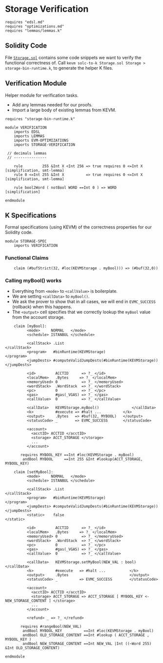 Storage Verification
====================

```k
requires "edsl.md"
requires "optimizations.md"
requires "lemmas/lemmas.k"
```

Solidity Code
-------------

File [`Storage.sol`](Storage.sol) contains some code snippets we want to verify the functional correctness of.
Call `kevm solc-to-k Storage.sol Storage > storage-bin-runtime.k`, to generate the helper K files.

Verification Module
-------------------

Helper module for verification tasks.

-   Add any lemmas needed for our proofs.
-   Import a large body of existing lemmas from KEVM.

```k
requires "storage-bin-runtime.k"

module VERIFICATION
    imports EDSL
    imports LEMMAS
    imports EVM-OPTIMIZATIONS
    imports STORAGE-VERIFICATION

 // decimals lemmas
 // ---------------

    rule         255 &Int X <Int 256 => true requires 0 <=Int X [simplification, smt-lemma]
    rule 0 <=Int 255 &Int X          => true requires 0 <=Int X [simplification, smt-lemma]

    rule bool2Word ( notBool WORD ==Int 0 ) => WORD           [simplification]

endmodule
```

K Specifications
----------------

Formal specifications (using KEVM) of the correctness properties for our Solidity code.

```k
module STORAGE-SPEC
    imports VERIFICATION
```

### Functional Claims

```k
    claim (#bufStrict(32, #loc(KEVMStorage . myBool))) => (#buf(32,0))
```

### Calling myBool() works

-   Everything from `<mode>` to `<callValue>` is boilerplate.
-   We are setting `<callData>` to `myBool()`.
-   We ask the prover to show that in all cases, we will end in `EVMC_SUCCESS` (rollback) when this happens.
-   The `<output>` cell specifies that we correctly lookup the `myBool` value from the account storage.

```k
    claim [myBool]:
          <mode>     NORMAL   </mode>
          <schedule> ISTANBUL </schedule>

          <callStack> .List                                        </callStack>
          <program>   #binRuntime(KEVMStorage)                         </program>
          <jumpDests> #computeValidJumpDests(#binRuntime(KEVMStorage)) </jumpDests>

          <id>         ACCTID      => ?_ </id>
          <localMem>   .Bytes     => ?_ </localMem>
          <memoryUsed> 0           => ?_ </memoryUsed>
          <wordStack>  .WordStack  => ?_ </wordStack>
          <pc>         0           => ?_ </pc>
          <gas>        #gas(_VGAS) => ?_ </gas>
          <callValue>  0           => ?_ </callValue>

          <callData>   KEVMStorage.myBool()               </callData>
          <k>          #execute => #halt ...          </k>
          <output>     .Bytes   => #buf(32, MYBOOL)   </output>
          <statusCode> _        => EVMC_SUCCESS       </statusCode>

          <account>
            <acctID> ACCTID </acctID>
            <storage> ACCT_STORAGE </storage>
            ...
          </account>

       requires MYBOOL_KEY ==Int #loc(KEVMStorage . myBool)
        andBool MYBOOL     ==Int 255 &Int #lookup(ACCT_STORAGE, MYBOOL_KEY)
```


```k
    claim [setMyBool]:
          <mode>     NORMAL   </mode>
          <schedule> ISTANBUL </schedule>

          <callStack> .List                                        </callStack>
          <program>   #binRuntime(KEVMStorage)                         </program>
          <jumpDests> #computeValidJumpDests(#binRuntime(KEVMStorage)) </jumpDests>
          <static>    false                                        </static>

          <id>         ACCTID      => ?_ </id>
          <localMem>   .Bytes     => ?_ </localMem>
          <memoryUsed> 0           => ?_ </memoryUsed>
          <wordStack>  .WordStack  => ?_ </wordStack>
          <pc>         0           => ?_ </pc>
          <gas>        #gas(_VGAS) => ?_ </gas>
          <callValue>  0           => ?_ </callValue>

          <callData>   KEVMStorage.setMyBool(NEW_VAL : bool) </callData>
          <k>          #execute   => #halt ...           </k>
          <output>     .Bytes                            </output>
          <statusCode> _          => EVMC_SUCCESS        </statusCode>

          <account>
            <acctID> ACCTID </acctID>
            <storage> ACCT_STORAGE => ACCT_STORAGE [ MYBOOL_KEY <- NEW_STORAGE_CONTENT ] </storage>
            ...
          </account>

          <refund> _ => ?_ </refund>

       requires #rangeBool(NEW_VAL)
        andBool MYBOOL_KEY          ==Int #loc(KEVMStorage . myBool)
        andBool OLD_STORAGE_CONTENT ==Int #lookup ( ACCT_STORAGE , MYBOOL_KEY )
        andBool NEW_STORAGE_CONTENT ==Int NEW_VAL |Int ((~Word 255) &Int OLD_STORAGE_CONTENT) 

```

```k
endmodule
```
